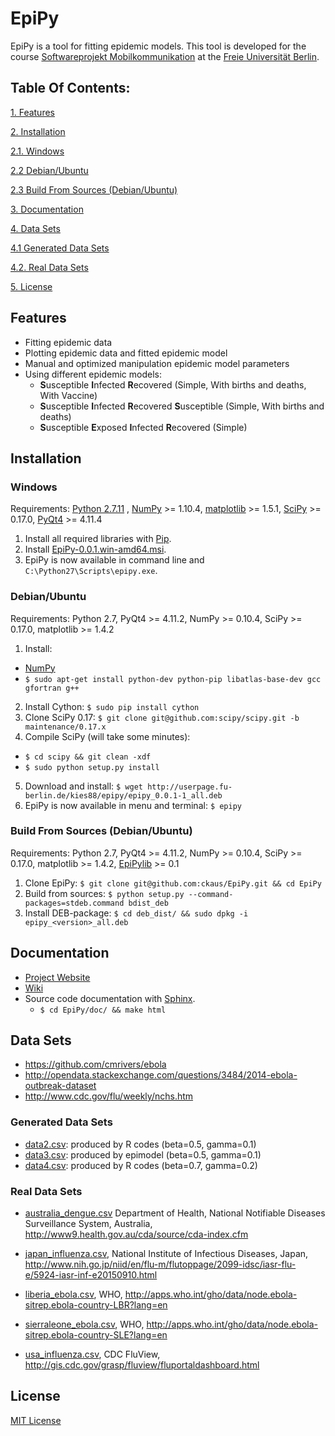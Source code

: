 # EpiPy

EpiPy is a tool for fitting epidemic models. This tool is developed for
the course [Softwareprojekt Mobilkommunikation](http://www.mi.fu-berlin.de/inf/groups/ag-tech/teaching/2015-16_WS/P_19308912_Softwareprojekt_Mobilkommunikation/index.html)
at the [Freie Universität Berlin](http://www.fu-berlin.de/en/index.html).

## Table Of Contents:

[1. Features](https://github.com/ckaus/EpiPy#features)

[2. Installation](https://github.com/ckaus/EpiPy#installation)

  [2.1. Windows](https://github.com/ckaus/EpiPy#windows)

  [2.2 Debian/Ubuntu](https://github.com/ckaus/EpiPy#debianubuntu)

  [2.3 Build From Sources (Debian/Ubuntu)](https://github.com/ckaus/EpiPy#build-from-sources-debianubuntu)

[3. Documentation](https://github.com/ckaus/EpiPy#documentation)

[4. Data Sets](https://github.com/ckaus/EpiPy#data-sets)

  [4.1 Generated Data Sets](https://github.com/ckaus/EpiPy#generated-data-sets)

  [4.2. Real Data Sets](https://github.com/ckaus/EpiPy#real-data-sets)

[5. License](https://github.com/ckaus/EpiPy#license)

## Features

* Fitting epidemic data
* Plotting epidemic data and fitted epidemic model
* Manual and optimized manipulation epidemic model parameters
* Using different epidemic models:
  * **S**usceptible **I**nfected **R**ecovered (Simple, With births and deaths, With Vaccine)
  * **S**usceptible **I**nfected **R**ecovered **S**usceptible (Simple, With births and deaths)
  * **S**usceptible **E**xposed **I**nfected **R**ecovered (Simple)

## Installation

### Windows

Requirements: [Python 2.7.11][1] , [NumPy][2] >= 1.10.4, [matplotlib][3] >= 1.5.1, [SciPy][4] >= 0.17.0, [PyQt4][5] >= 4.11.4

[1]: https://www.python.org/downloads/release/python-2711/
[2]: http://www.lfd.uci.edu/~gohlke/pythonlibs/#numpy
[3]: http://www.lfd.uci.edu/~gohlke/pythonlibs/#matplotlib
[4]: http://www.lfd.uci.edu/~gohlke/pythonlibs/#scipy
[5]: http://www.lfd.uci.edu/~gohlke/pythonlibs/#pyqt4

1. Install all required libraries with [Pip][6].
2. Install [EpiPy-0.0.1.win-amd64.msi][7].
3. EpiPy is now available in command line and `C:\Python27\Scripts\epipy.exe`.

[6]: https://pip.pypa.io/en/latest/installing/
[7]: http://userpage.fu-berlin.de/kies88/epipy/packages/EpiPy-0.0.1.win-amd64.msi

### Debian/Ubuntu

Requirements: Python 2.7, PyQt4 >= 4.11.2, NumPy >= 0.10.4, SciPy >= 0.17.0, matplotlib >= 1.4.2

1. Install:
  * [NumPy](https://packages.debian.org/stretch/python-numpy)
  * `$ sudo apt-get install python-dev python-pip libatlas-base-dev gcc gfortran g++`
2. Install Cython: `$ sudo pip install cython`
3. Clone SciPy 0.17: `$ git clone git@github.com:scipy/scipy.git -b maintenance/0.17.x`
4. Compile SciPy (will take some minutes):
  * `$ cd scipy && git clean -xdf`
  * `$ sudo python setup.py install`
5. Download and install: `$ wget http://userpage.fu-berlin.de/kies88/epipy/epipy_0.0.1-1_all.deb`
6. EpiPy is now available in menu and terminal: `$ epipy`

### Build From Sources (Debian/Ubuntu)

Requirements: Python 2.7, PyQt4 >= 4.11.2, NumPy >= 0.10.4, SciPy >=
0.17.0, matplotlib >= 1.4.2, [EpiPylib](https://github.com/ckaus/epipylib) >= 0.1

1. Clone EpiPy: `$ git clone git@github.com:ckaus/EpiPy.git && cd EpiPy`
2. Build from sources: `$ python setup.py --command-packages=stdeb.command bdist_deb`
3. Install DEB-package: `$ cd deb_dist/ && sudo dpkg -i epipy_<version>_all.deb`

## Documentation

* [Project Website](http://ckaus.github.io/EpiPy/)
* [Wiki](https://github.com/ckaus/EpiPy/wiki)
* Source code documentation with [Sphinx](http://sphinx-doc.org/).
  * `$ cd EpiPy/doc/ && make html`

## Data Sets

* https://github.com/cmrivers/ebola
* http://opendata.stackexchange.com/questions/3484/2014-ebola-outbreak-dataset
* http://www.cdc.gov/flu/weekly/nchs.htm

### Generated Data Sets

* [data2.csv](http://userpage.fu-berlin.de/kies88/epipy/data/data2.csv): produced by R codes (beta=0.5, gamma=0.1)
* [data3.csv](http://userpage.fu-berlin.de/kies88/epipy/data/data3.csv): produced by epimodel (beta=0.5, gamma=0.1)
* [data4.csv](http://userpage.fu-berlin.de/kies88/epipy/data/data4.csv): produced by R codes (beta=0.7, gamma=0.2)

### Real Data Sets

* [australia_dengue.csv](http://userpage.fu-berlin.de/kies88/epipy/data/australia_dengue.csv)
Department of Health, National Notifiable Diseases Surveillance System, Australia,
http://www9.health.gov.au/cda/source/cda-index.cfm

* [japan_influenza.csv](http://userpage.fu-berlin.de/kies88/epipy/data/japan_influenza.csv),
National Institute of Infectious Diseases, Japan,
http://www.nih.go.jp/niid/en/flu-m/flutoppage/2099-idsc/iasr-flu-e/5924-iasr-inf-e20150910.html

* [liberia_ebola.csv](http://userpage.fu-berlin.de/kies88/epipy/data/liberia_ebola.csv),
WHO,
http://apps.who.int/gho/data/node.ebola-sitrep.ebola-country-LBR?lang=en

* [sierraleone_ebola.csv](http://userpage.fu-berlin.de/kies88/epipy/data/sierraleone_ebola.csv),
WHO,
http://apps.who.int/gho/data/node.ebola-sitrep.ebola-country-SLE?lang=en

* [usa_influenza.csv](http://userpage.fu-berlin.de/kies88/epipy/data/usa_influenza.csv),
CDC FluView,
http://gis.cdc.gov/grasp/fluview/fluportaldashboard.html

## License

[MIT License](https://github.com/ckaus/EpiPy/blob/master/LICENSE)
